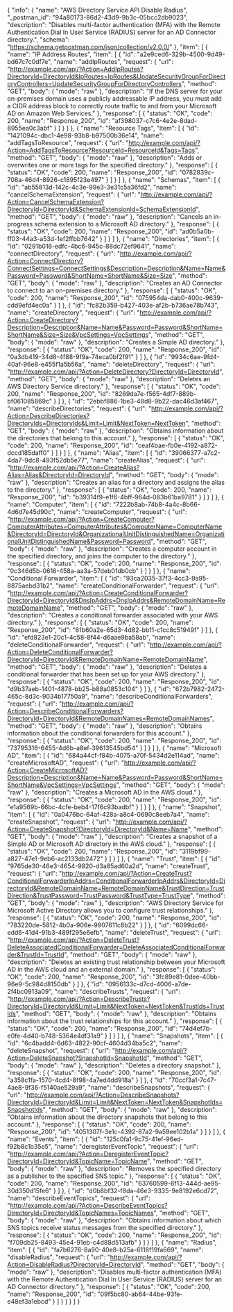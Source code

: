 {
  "info": {
    "name": "AWS Directory Service API Disable Radius",
    "_postman_id": "94a80173-86d2-43d9-9b3c-05bcc2db9023",
    "description": "Disables multi-factor authentication (MFA) with the Remote Authentication Dial In User Service (RADIUS) server for an AD Connector directory.",
    "schema": "https://schema.getpostman.com/json/collection/v2.0.0/"
  },
  "item": [
    {
      "name": "IP Address Routes",
      "item": [
        {
          "id": "a2e9ced6-329b-4500-9d49-bd67c7c0df7e",
          "name": "addIpRoutes",
          "request": {
            "url": "http://example.com/api/?Action=AddIpRoutes?DirectoryId=DirectoryId&IpRoutes=IpRoutes&UpdateSecurityGroupForDirectoryControllers=UpdateSecurityGroupForDirectoryControllers",
            "method": "GET",
            "body": {
              "mode": "raw"
            },
            "description": "If the DNS server for your on-premises domain uses a publicly addressable IP address, you must add a CIDR address block to correctly route traffic to and from your Microsoft AD on Amazon Web Services."
          },
          "response": [
            {
              "status": "OK",
              "code": 200,
              "name": "Response_200",
              "id": "af398037-c7c6-4e2e-8dad-8955ea0c3abf"
            }
          ]
        }
      ]
    },
    {
      "name": "Resource Tags",
      "item": [
        {
          "id": "1421094c-dbc1-4e98-93b8-b97500b36e14",
          "name": "addTagsToResource",
          "request": {
            "url": "http://example.com/api/?Action=AddTagsToResource?ResourceId=ResourceId&Tags=Tags",
            "method": "GET",
            "body": {
              "mode": "raw"
            },
            "description": "Adds or overwrites one or more tags for the specified directory."
          },
          "response": [
            {
              "status": "OK",
              "code": 200,
              "name": "Response_200",
              "id": "0782839c-708a-46d4-8926-c1895f23e497"
            }
          ]
        }
      ]
    },
    {
      "name": "Schemas",
      "item": [
        {
          "id": "ab55813d-142c-4c3e-99e3-3e31c5a36fd2",
          "name": "cancelSchemaExtension",
          "request": {
            "url": "http://example.com/api/?Action=CancelSchemaExtension?DirectoryId=DirectoryId&SchemaExtensionId=SchemaExtensionId",
            "method": "GET",
            "body": {
              "mode": "raw"
            },
            "description": "Cancels an in-progress schema extension to a Microsoft AD directory."
          },
          "response": [
            {
              "status": "OK",
              "code": 200,
              "name": "Response_200",
              "id": "ad0b5a0b-ff03-44a3-a53d-1ef2ffbb7642"
            }
          ]
        }
      ]
    },
    {
      "name": "Directories",
      "item": [
        {
          "id": "0291b018-edfc-4bc6-945c-88dc72ef9641",
          "name": "connectDirectory",
          "request": {
            "url": "http://example.com/api/?Action=ConnectDirectory?ConnectSettings=ConnectSettings&Description=Description&Name=Name&Password=Password&ShortName=ShortName&Size=Size",
            "method": "GET",
            "body": {
              "mode": "raw"
            },
            "description": "Creates an AD Connector to connect to an on-premises directory."
          },
          "response": [
            {
              "status": "OK",
              "code": 200,
              "name": "Response_200",
              "id": "075954da-dab0-400c-9639-cdd9efd4ec0a"
            }
          ]
        },
        {
          "id": "fc82b359-b427-403e-af2b-b736ae78b743",
          "name": "createDirectory",
          "request": {
            "url": "http://example.com/api/?Action=CreateDirectory?Description=Description&Name=Name&Password=Password&ShortName=ShortName&Size=Size&VpcSettings=VpcSettings",
            "method": "GET",
            "body": {
              "mode": "raw"
            },
            "description": "Creates a Simple AD directory."
          },
          "response": [
            {
              "status": "OK",
              "code": 200,
              "name": "Response_200",
              "id": "0a3db419-34d8-4f88-9f9a-74eca0bf2f91"
            }
          ]
        },
        {
          "id": "9934c6ae-9fd4-40af-96e8-e455f1a5b56a",
          "name": "deleteDirectory",
          "request": {
            "url": "http://example.com/api/?Action=DeleteDirectory?DirectoryId=DirectoryId",
            "method": "GET",
            "body": {
              "mode": "raw"
            },
            "description": "Deletes an AWS Directory Service directory."
          },
          "response": [
            {
              "status": "OK",
              "code": 200,
              "name": "Response_200",
              "id": "8269da7e-f565-4df7-889b-bf061085869c"
            }
          ]
        },
        {
          "id": "2ebbf886-1be3-48d8-9b22-dac46d3af467",
          "name": "describeDirectories",
          "request": {
            "url": "http://example.com/api/?Action=DescribeDirectories?DirectoryIds=DirectoryIds&Limit=Limit&NextToken=NextToken",
            "method": "GET",
            "body": {
              "mode": "raw"
            },
            "description": "Obtains information about the directories that belong to this account."
          },
          "response": [
            {
              "status": "OK",
              "code": 200,
              "name": "Response_200",
              "id": "ceaf4bae-fb0e-4192-a872-dccd185daff0"
            }
          ]
        }
      ]
    },
    {
      "name": "Alias",
      "item": [
        {
          "id": "39066377-a7c2-4da7-9dc8-493f52db5e77",
          "name": "createAlias",
          "request": {
            "url": "http://example.com/api/?Action=CreateAlias?Alias=Alias&DirectoryId=DirectoryId",
            "method": "GET",
            "body": {
              "mode": "raw"
            },
            "description": "Creates an alias for a directory and assigns the alias to the directory."
          },
          "response": [
            {
              "status": "OK",
              "code": 200,
              "name": "Response_200",
              "id": "b39314f9-e1f6-4bff-964d-083b61ba9781"
            }
          ]
        }
      ]
    },
    {
      "name": "Computer",
      "item": [
        {
          "id": "7222b8ab-74b8-4a4c-8b66-4d6d7e45d90c",
          "name": "createComputer",
          "request": {
            "url": "http://example.com/api/?Action=CreateComputer?ComputerAttributes=ComputerAttributes&ComputerName=ComputerName&DirectoryId=DirectoryId&OrganizationalUnitDistinguishedName=OrganizationalUnitDistinguishedName&Password=Password",
            "method": "GET",
            "body": {
              "mode": "raw"
            },
            "description": "Creates a computer account in the specified directory, and joins the computer to the directory."
          },
          "response": [
            {
              "status": "OK",
              "code": 200,
              "name": "Response_200",
              "id": "0c346d5b-0616-458a-aa3a-57deb01db0cb"
            }
          ]
        }
      ]
    },
    {
      "name": "Conditional Forwarder",
      "item": [
        {
          "id": "93ca2035-37f3-4cc3-9a95-8875aebd31b2",
          "name": "createConditionalForwarder",
          "request": {
            "url": "http://example.com/api/?Action=CreateConditionalForwarder?DirectoryId=DirectoryId&DnsIpAddrs=DnsIpAddrs&RemoteDomainName=RemoteDomainName",
            "method": "GET",
            "body": {
              "mode": "raw"
            },
            "description": "Creates a conditional forwarder associated with your AWS directory."
          },
          "response": [
            {
              "status": "OK",
              "code": 200,
              "name": "Response_200",
              "id": "61b60a2e-65d3-4d82-bb11-c1cc8c51949f"
            }
          ]
        },
        {
          "id": "efd823e1-20c1-4c58-8f44-d6aae9ba58ab",
          "name": "deleteConditionalForwarder",
          "request": {
            "url": "http://example.com/api/?Action=DeleteConditionalForwarder?DirectoryId=DirectoryId&RemoteDomainName=RemoteDomainName",
            "method": "GET",
            "body": {
              "mode": "raw"
            },
            "description": "Deletes a conditional forwarder that has been set up for your AWS directory."
          },
          "response": [
            {
              "status": "OK",
              "code": 200,
              "name": "Response_200",
              "id": "d9b37aeb-1401-4878-bb25-b88a0853c104"
            }
          ]
        },
        {
          "id": "672b7982-2472-465c-8d3c-9034b17750a9",
          "name": "describeConditionalForwarders",
          "request": {
            "url": "http://example.com/api/?Action=DescribeConditionalForwarders?DirectoryId=DirectoryId&RemoteDomainNames=RemoteDomainNames",
            "method": "GET",
            "body": {
              "mode": "raw"
            },
            "description": "Obtains information about the conditional forwarders for this account."
          },
          "response": [
            {
              "status": "OK",
              "code": 200,
              "name": "Response_200",
              "id": "73795316-6455-4d6b-a8ef-39613545bd54"
            }
          ]
        }
      ]
    },
    {
      "name": "Microsoft AD",
      "item": [
        {
          "id": "684a44cf-f84b-4075-a70f-5434d2e114ad",
          "name": "createMicrosoftAD",
          "request": {
            "url": "http://example.com/api/?Action=CreateMicrosoftAD?Description=Description&Name=Name&Password=Password&ShortName=ShortName&VpcSettings=VpcSettings",
            "method": "GET",
            "body": {
              "mode": "raw"
            },
            "description": "Creates a Microsoft AD in the AWS cloud."
          },
          "response": [
            {
              "status": "OK",
              "code": 200,
              "name": "Response_200",
              "id": "e1a9569b-66bc-4cfe-beb4-17f6c93badbf"
            }
          ]
        }
      ]
    },
    {
      "name": "Snapshot",
      "item": [
        {
          "id": "0a0476bc-64af-428a-a8c4-0690c8eeb7a4",
          "name": "createSnapshot",
          "request": {
            "url": "http://example.com/api/?Action=CreateSnapshot?DirectoryId=DirectoryId&Name=Name",
            "method": "GET",
            "body": {
              "mode": "raw"
            },
            "description": "Creates a snapshot of a Simple AD or Microsoft AD directory in the AWS cloud."
          },
          "response": [
            {
              "status": "OK",
              "code": 200,
              "name": "Response_200",
              "id": "3119bf99-a827-47e1-9eb6-ac2133db2472"
            }
          ]
        }
      ]
    },
    {
      "name": "Trust",
      "item": [
        {
          "id": "9765de30-46e3-4654-9820-d3a85ad60a2d",
          "name": "createTrust",
          "request": {
            "url": "http://example.com/api/?Action=CreateTrust?ConditionalForwarderIpAddrs=ConditionalForwarderIpAddrs&DirectoryId=DirectoryId&RemoteDomainName=RemoteDomainName&TrustDirection=TrustDirection&TrustPassword=TrustPassword&TrustType=TrustType",
            "method": "GET",
            "body": {
              "mode": "raw"
            },
            "description": "AWS Directory Service for Microsoft Active Directory allows you to configure trust relationships."
          },
          "response": [
            {
              "status": "OK",
              "code": 200,
              "name": "Response_200",
              "id": "783220de-5812-4b0a-906e-9907611c8b22"
            }
          ]
        },
        {
          "id": "6099dc66-edd6-41d4-91b3-489f295e6efb",
          "name": "deleteTrust",
          "request": {
            "url": "http://example.com/api/?Action=DeleteTrust?DeleteAssociatedConditionalForwarder=DeleteAssociatedConditionalForwarder&TrustId=TrustId",
            "method": "GET",
            "body": {
              "mode": "raw"
            },
            "description": "Deletes an existing trust relationship between your Microsoft AD in the AWS cloud and an external domain."
          },
          "response": [
            {
              "status": "OK",
              "code": 200,
              "name": "Response_200",
              "id": "3fc89e81-0dee-40bb-96e9-5c984d8150db"
            }
          ]
        },
        {
          "id": "0956133c-d7cd-4006-a7de-2f4bc0913a09",
          "name": "describeTrusts",
          "request": {
            "url": "http://example.com/api/?Action=DescribeTrusts?DirectoryId=DirectoryId&Limit=Limit&NextToken=NextToken&TrustIds=TrustIds",
            "method": "GET",
            "body": {
              "mode": "raw"
            },
            "description": "Obtains information about the trust relationships for this account."
          },
          "response": [
            {
              "status": "OK",
              "code": 200,
              "name": "Response_200",
              "id": "74d4ef7b-e0fe-4d40-b748-5364e4df31a9"
            }
          ]
        }
      ]
    },
    {
      "name": "Snapshots",
      "item": [
        {
          "id": "6c4badd4-6d63-4822-90cf-4604d34ba5c2",
          "name": "deleteSnapshot",
          "request": {
            "url": "http://example.com/api/?Action=DeleteSnapshot?SnapshotId=SnapshotId",
            "method": "GET",
            "body": {
              "mode": "raw"
            },
            "description": "Deletes a directory snapshot."
          },
          "response": [
            {
              "status": "OK",
              "code": 200,
              "name": "Response_200",
              "id": "a358c1fa-1570-4cd4-8f98-4a7ed4dd918a"
            }
          ]
        },
        {
          "id": "70ccf3a1-7c47-4ae8-9f36-f5140ae529a9",
          "name": "describeSnapshots",
          "request": {
            "url": "http://example.com/api/?Action=DescribeSnapshots?DirectoryId=DirectoryId&Limit=Limit&NextToken=NextToken&SnapshotIds=SnapshotIds",
            "method": "GET",
            "body": {
              "mode": "raw"
            },
            "description": "Obtains information about the directory snapshots that belong to this account."
          },
          "response": [
            {
              "status": "OK",
              "code": 200,
              "name": "Response_200",
              "id": "4051307f-3e1c-4392-87a2-9a59ee102b1a"
            }
          ]
        }
      ]
    },
    {
      "name": "Events",
      "item": [
        {
          "id": "125c0fa1-9c75-41ef-96ed-f92b8c1b35e5",
          "name": "deregisterEventTopic",
          "request": {
            "url": "http://example.com/api/?Action=DeregisterEventTopic?DirectoryId=DirectoryId&TopicName=TopicName",
            "method": "GET",
            "body": {
              "mode": "raw"
            },
            "description": "Removes the specified directory as a publisher to the specified SNS topic."
          },
          "response": [
            {
              "status": "OK",
              "code": 200,
              "name": "Response_200",
              "id": "63760599-6f13-444d-ae95-30d350d15fe6"
            }
          ]
        },
        {
          "id": "d0b8bf32-f8da-46e3-9335-9e8192e6cd72",
          "name": "describeEventTopics",
          "request": {
            "url": "http://example.com/api/?Action=DescribeEventTopics?DirectoryId=DirectoryId&TopicNames=TopicNames",
            "method": "GET",
            "body": {
              "mode": "raw"
            },
            "description": "Obtains information about which SNS topics receive status messages from the specified directory."
          },
          "response": [
            {
              "status": "OK",
              "code": 200,
              "name": "Response_200",
              "id": "f709db25-8493-45e4-91eb-c4d88d513afb"
            }
          ]
        }
      ]
    },
    {
      "name": "Radius",
      "item": [
        {
          "id": "fa7b6276-8a90-40e8-b25a-6118f19fa669",
          "name": "disableRadius",
          "request": {
            "url": "http://example.com/api/?Action=DisableRadius?DirectoryId=DirectoryId",
            "method": "GET",
            "body": {
              "mode": "raw"
            },
            "description": "Disables multi-factor authentication (MFA) with the Remote Authentication Dial In User Service (RADIUS) server for an AD Connector directory."
          },
          "response": [
            {
              "status": "OK",
              "code": 200,
              "name": "Response_200",
              "id": "09f5bc80-ab64-44be-93fe-e48ef3a1ebcd"
            }
          ]
        }
      ]
    }
  ]
}